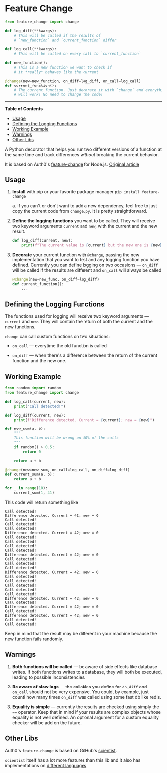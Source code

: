 # Feature Change

``` python
from feature_change import change

def log_diff(**kwargs):
    # This will be called if the results of
    # `new_function` and `current_function` differ

def log_call(**kwargs):
    # This will be called on every call to `current_function`

def new_function():
    # This is a new function we want to check if
    # it *really* behaves like the current

@change(new=new_function, on_diff=log_diff, on_call=log_call)
def current_function():
    # The current function. Just decorate it with `change` and everything
    # will work! No need to change the code!

```

---
**Table of Contents**

* [Usage](#usage)
* [Defining the Logging Functions](#defining-the-logging-functions)
* [Working Example](#working-example)
* [Warnings](#warnings)
* [Other Libs](#other-libs)

A Python decorator that helps you run two different versions of a function at
the same time and track differences _without_ breaking the current behavior.

It is based on Auth0's [feature-change](https://github.com/dschenkelman/feature-change)
for Node.js. [Original article](https://auth0.com/blog/feature-changes-at-auth0/)

## Usage

1. **Install** with pip or your favorite package manager `pip install feature-change`

    a. If you can't or don't want to add a new dependency, feel free to just
       copy the current code from `change.py`. It is pretty straightforward.

2. **Define the logging functions** you want to be called. They will receive two keyword
   arguments `current` and `new`, with the current and the new result.

    ```python
    def log_diff(current, new):
        print(f"The current value is {current} but the new one is {new})
    ```

3. **Decorate** your current function with `@change`, passing the new implementation
   that you want to test and any logging function you have defined. Currently
   you can define logging on two occasions ― `on_diff` will be called if the
   results are different and `on_call` will always be called

    ```python
    @change(new=new_func, on_diff=log_diff)
    def current_function():
        ...
    ```

## Defining the Logging Functions

The functions used for logging will receive two keyword arguments ― `current`
and `new`. They will contain the return of both the current and the new functions.

`change` can call custom functions on two situations:

* `on_call` ― everytime the old function is called

* `on_diff` ― when there's a difference between the return of the current function
  and the new one.

## Working Example

```python
from random import random
from feature_change import change

def log_call(current, new):
    print("Call detected!")

def log_diff(current, new):
    print(f"Difference detected. Current = {current}; new = {new}")

def new_sum(a, b):
    """
    This function will be wrong on 50% of the calls
    """
    if random() > 0.5:
        return 0

    return a + b

@change(new=new_sum, on_call=log_call, on_diff=log_diff)
def current_sum(a, b):
    return a + b

for _ in range(10):
    current_sum(1, 41)
```

This code will return something like

```text
Call detected!
Difference detected. Current = 42; new = 0
Call detected!
Call detected!
Call detected!
Difference detected. Current = 42; new = 0
Call detected!
Call detected!
Call detected!
Call detected!
Difference detected. Current = 42; new = 0
Call detected!
Call detected!
Call detected!
Difference detected. Current = 42; new = 0
Call detected!
Call detected!
Call detected!
Call detected!
Call detected!
Difference detected. Current = 42; new = 0
Call detected!
Difference detected. Current = 42; new = 0
Call detected!
Difference detected. Current = 42; new = 0
Call detected!
Call detected!
```

Keep in mind that the result may be different in your machine because the
new function fails randomly.

## Warnings

1. **Both functions will be called** ― be aware of side effects like database
   writes. If both functions writes to a database, they will both be executed,
   leading to possible inconsistencies.

2. **Be aware of slow logs** ― the callables you define for `on_diff` and `on_call`
   should not be very expensive. You could, by example, just counti how many times
   `on_diff` was called using some fast db like redis.

3. **Equality is simple** ― currently the results are checked using simply the
   `==` operator. Keep that in mind if your results are complex objects whose
   equality is not well defined. An optional argument for a custom equality
   checker will be add on the future.

## Other Libs

Auth0's `feature-change` is based on GitHub's [scientist](https://github.com/github/scientist).

`scientist` itself has a lot more features than this lib and it
also has implementations on [different languages](https://github.com/github/scientist#alternatives)
